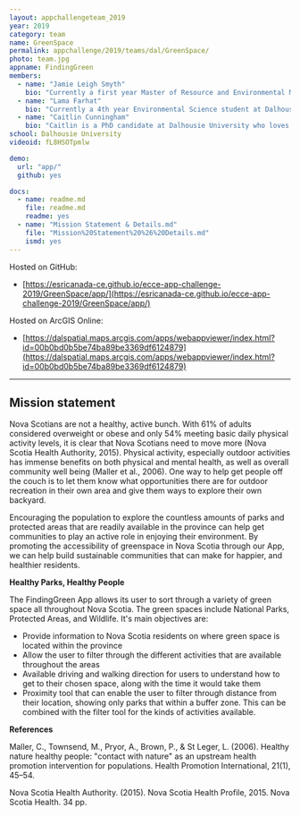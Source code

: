```yaml
---
layout: appchallengeteam_2019
year: 2019
category: team
name: GreenSpace
permalink: appchallenge/2019/teams/dal/GreenSpace/
photo: team.jpg
appname: FindingGreen
members:
  - name: "Jamie Leigh Smyth"
    bio: "Currently a first year Master of Resource and Environmental Management candidate at Dalhousie University with background in Physical Geography and Geomatics. My past experiences and education have made me passionate about using spatial analysis in conservation system planning through active land and seascapes. I find excitement in analyzing data sets for constructing digital maps through GIS technologies to help decision-makers respond quickly to new information"
  - name: "Lama Farhat"
    bio: "Currently a 4th year Environmental Science student at Dalhousie University. I am passionate about environmental justice issues, particularly those occurring in the middle east. I&#39;ve spent the last few months working at the GIS centre assisting students and faculty, and I&#39;m currently completing a research project on Wildfire Management using GIS. In my free time, I organize and manage events and workshops for international students on campus"
  - name: "Caitlin Cunningham"
    bio: "Caitlin is a PhD candidate at Dalhousie University who loves conservation biology, ethics and maps and is currently trying to build a thesis around all three. Initially she got into GIS because someone offered her free pizza. 10 years later and she&#39;s still at it, using GIS in both educational and professional settings, though she still won&#39;t say no to free pizza."
school: Dalhousie University
videoid: fL8HSOTpmlw

demo:
  url: "app/"
  github: yes

docs:
  - name: readme.md
    file: readme.md
    readme: yes
  - name: "Mission Statement & Details.md"
    file: "Mission%20Statement%20%26%20Details.md"
    ismd: yes
---
```


Hosted on GitHub:

- [https://esricanada-ce.github.io/ecce-app-challenge-2019/GreenSpace/app/](https://esricanada-ce.github.io/ecce-app-challenge-2019/GreenSpace/app/)

Hosted on ArcGIS Online:

- [https://dalspatial.maps.arcgis.com/apps/webappviewer/index.html?id=00b0bd0b5be74ba89be3369df6124879](https://dalspatial.maps.arcgis.com/apps/webappviewer/index.html?id=00b0bd0b5be74ba89be3369df6124879)

---

## Mission statement

Nova Scotians are not a healthy, active bunch. With 61% of adults considered overweight or obese and only 54% meeting basic daily physical activity levels, it is clear that Nova Scotians need to move more (Nova Scotia Health Authority, 2015). Physical activity, especially outdoor activities has immense benefits on both physical and mental health, as well as overall community well being (Maller et al., 2006). One way to help get people off the couch is to let them know what opportunities there are for outdoor recreation in their own area and give them ways to explore their own backyard.

Encouraging the population to explore the countless amounts of parks and protected areas that are readily available in the province can help get communities to play an active role in enjoying their environment. By promoting the accessibility of greenspace in Nova Scotia through our App, we can help build sustainable communities that can make for happier, and healthier residents.

**Healthy Parks, Healthy People**

The FindingGreen App allows its user to sort through a variety of green space all throughout Nova Scotia. The green spaces include National Parks, Protected Areas, and Wildlife. It&#39;s main objectives are:

- Provide information to Nova Scotia residents on where green space is located within the province
- Allow the user to filter through the different activities that are available throughout the areas
- Available driving and walking direction for users to understand how to get to their chosen space, along with the time it would take them
- Proximity tool that can enable the user to filter through distance from their location, showing only parks that within a buffer zone. This can be combined with the filter tool for the kinds of activities available.

**References**

Maller, C., Townsend, M., Pryor, A., Brown, P., &amp; St Leger, L. (2006). Healthy nature healthy people: &quot;contact with nature&quot; as an upstream health promotion intervention for populations. Health Promotion International, 21(1), 45–54.

Nova Scotia Health Authority. (2015). Nova Scotia Health Profile, 2015. Nova Scotia Health. 34 pp.
